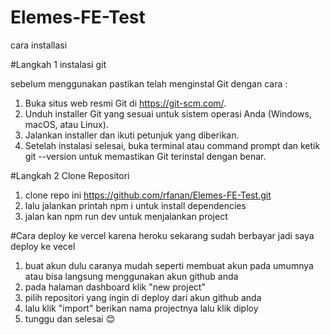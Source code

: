 # Elemes-FE-Test

cara installasi

#Langkah 1 instalasi git

sebelum menggunakan pastikan telah menginstal Git dengan cara :
1. Buka situs web resmi Git di https://git-scm.com/.
2. Unduh installer Git yang sesuai untuk sistem operasi Anda (Windows, macOS, atau Linux).
3. Jalankan installer dan ikuti petunjuk yang diberikan.
4. Setelah instalasi selesai, buka terminal atau command prompt dan ketik git --version untuk memastikan Git terinstal dengan benar. 

#Langkah 2 Clone Repositori
1. clone repo ini https://github.com/rfanan/Elemes-FE-Test.git
2. lalu jalankan printah npm i untuk install dependencies
3. jalan kan npm run dev untuk menjalankan project

#Cara deploy ke vercel
karena heroku sekarang sudah berbayar jadi saya deploy ke vecel
1. buat akun dulu caranya mudah seperti membuat akun pada umumnya atau bisa langsung menggunakan akun github anda
2. pada halaman dashboard klik "new project"
3. pilih repositori yang ingin di deploy dari akun github anda
4. lalu klik "import" berikan nama projectnya lalu klik diploy
5. tunggu dan selesai 😊

